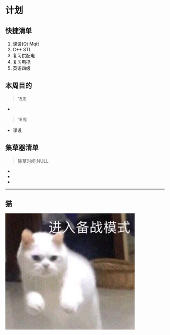 # 计划

## 快捷清单
1. 课设(Qt Mqtt
2. C++ STL
3. 复习供配电
4. 复习电拖
5. 英语四级

## 本周目的
>15周
- 

>16周
- 课设


## 集草器清单
> 除草时间:NULL
- 
- 
- 

---
## 猫
![](./images/进入战备模式.jpg)